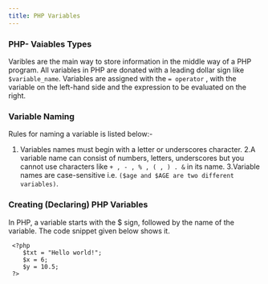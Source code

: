 ```yaml
---
title: PHP Variables
---
```


### PHP- Vaiables Types

Varibles are the main way to store information in the middle way of a PHP program.
All variables in PHP are donated with a leading dollar sign like `$variable_name`.
Variables are assigned with the `= operator` , with the variable on the left-hand side and the expression to be evaluated on the right.

### Variable Naming

Rules for naming a variable is listed below:-
 1. Variables names must begin with a letter or underscores character.
 2.A variable name can consist of numbers, letters, underscores but you cannot use characters like `+ , - , % , ( , ) . &` in its name.
 3.Variable names are case-sensitive i.e. `($age and $AGE are two different variables)`.

### Creating (Declaring) PHP Variables

In PHP, a variable starts with the $ sign, followed by the name of the variable. The code snippet given below shows it.

``` shell
 <?php
    $txt = "Hello world!";
    $x = 6;
    $y = 10.5;
 ?>
 ```
 

 

